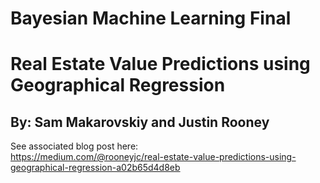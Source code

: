 # Bayesian Machine Learning Final 
# Real Estate Value Predictions using Geographical Regression
## By: Sam Makarovskiy and Justin Rooney
See associated blog post here:\
https://medium.com/@rooneyjc/real-estate-value-predictions-using-geographical-regression-a02b65d4d8eb
